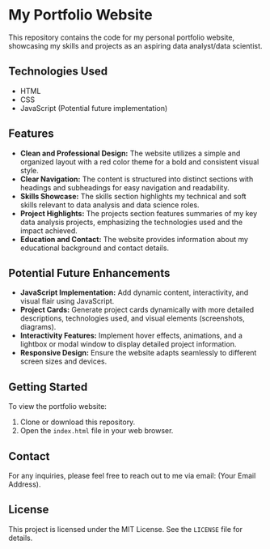 # My Portfolio Website

This repository contains the code for my personal portfolio website, showcasing my skills and projects as an aspiring data analyst/data scientist.

## Technologies Used

* HTML
* CSS
* JavaScript (Potential future implementation)

## Features

* **Clean and Professional Design:** The website utilizes a simple and organized layout with a red color theme for a bold and consistent visual style.
* **Clear Navigation:**  The content is structured into distinct sections with headings and subheadings for easy navigation and readability.
* **Skills Showcase:**  The skills section highlights my technical and soft skills relevant to data analysis and data science roles. 
* **Project Highlights:**   The projects section features summaries of my key data analysis projects, emphasizing the technologies used and the impact achieved.
* **Education and Contact:** The website provides information about my educational background and contact details.

## Potential Future Enhancements

* **JavaScript Implementation:** Add dynamic content, interactivity, and visual flair using JavaScript. 
* **Project Cards:** Generate project cards dynamically with more detailed descriptions, technologies used, and visual elements (screenshots, diagrams).
* **Interactivity Features:** Implement hover effects, animations, and a lightbox or modal window to display detailed project information. 
* **Responsive Design:**  Ensure the website adapts seamlessly to different screen sizes and devices.

## Getting Started

To view the portfolio website:

1. Clone or download this repository.
2. Open the `index.html` file in your web browser. 

## Contact

For any inquiries, please feel free to reach out to me via email: (Your Email Address).

## License

This project is licensed under the MIT License. See the `LICENSE` file for details.
